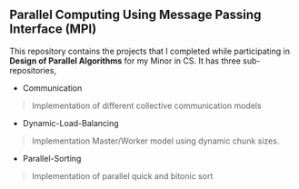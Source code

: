## Parallel Computing Using Message Passing Interface (MPI) 

This repository contains the projects that I completed while participating in **Design of Parallel Algorithms** for my Minor in CS. It has three sub-repositories, 

+ Communication
> Implementation of different collective communication models 
&nbsp;
+ Dynamic-Load-Balancing
> Implementation Master/Worker model using dynamic chunk sizes. 
&nbsp;
+ Parallel-Sorting 
> Implementation of parallel quick and bitonic sort 
 
